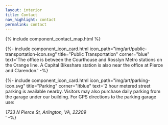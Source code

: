 ```yaml
---
layout: interior
title: Contact
nav_highlight: contact
permalink: contact
---
```


{% include component_contact_map.html %}

<div class="row mx-auto text-center">

{%- include component_icon_card.html 
icon_path="img/art/public-transportation-icon.svg"
title="Public Transportation"
corner="blue"
text='The office is between the Courthouse and Rosslyn Metro stations on the Orange line. A Capital Bikeshare station is also near the office at Pierce and Clarendon.'  -%}

{%- include component_icon_card.html 
icon_path="img/art/parking-icon.svg"
title="Parking"
corner="ltblue"
text='2 hour metered street parking is available nearby. Visitors may also purchase daily parking from the garage under our building. For GPS directions to the parking garage use: <address>1733 N Pierce St, Arlington, VA, 22209</address>' -%}

</div>